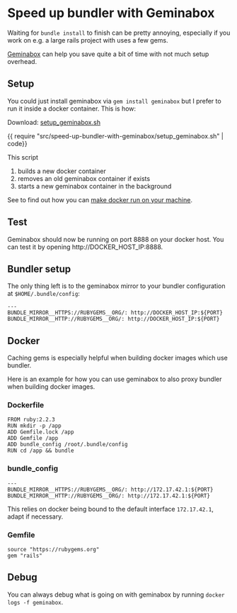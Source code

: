 # Speed up bundler with Geminabox

Waiting for `bundle install` to finish can be pretty annoying, especially if you work on e.g. a large rails project with uses a few gems.

[Geminabox](https://rubygems.org/gems/geminabox) can help you save quite a bit of time with not much setup overhead.

## Setup

You could just install geminabox via `gem install geminabox` but I prefer to run it inside a docker container. This is how:

Download: [setup_geminabox.sh](setup_geminabox.sh)

{{ require "src/speed-up-bundler-with-geminabox/setup_geminabox.sh" | code}}

This script

1. builds a new docker container
2. removes an old geminabox container if exists
3. starts a new geminabox container in the background

See to find out how you can [make docker run on your machine](https://docs.docker.com/).

## Test

Geminabox should now be running on port 8888 on your docker host. You can test it by opening http://DOCKER_HOST_IP:8888.

## Bundler setup

The only thing left is to the geminabox mirror to your bundler configuration at `$HOME/.bundle/config`:

	---
	BUNDLE_MIRROR__HTTPS://RUBYGEMS__ORG/: http://DOCKER_HOST_IP:${PORT}
	BUNDLE_MIRROR__HTTP://RUBYGEMS__ORG/: http://DOCKER_HOST_IP:${PORT}


## Docker

Caching gems is especially helpful when building docker images which use bundler. 

Here is an example for how you can use geminabox to also proxy bundler when building docker images.


### Dockerfile

	FROM ruby:2.2.3
	RUN mkdir -p /app
	ADD Gemfile.lock /app
	ADD Gemfile /app
	ADD bundle_config /root/.bundle/config
	RUN cd /app && bundle


### bundle_config
	---
	BUNDLE_MIRROR__HTTPS://RUBYGEMS__ORG/: http://172.17.42.1:${PORT}
	BUNDLE_MIRROR__HTTP://RUBYGEMS__ORG/: http://172.17.42.1:${PORT}

This relies on docker being bound to the default interface `172.17.42.1`, adapt if necessary.


### Gemfile

	source "https://rubygems.org"
	gem "rails"


## Debug

You can always debug what is going on with geminabox by running `docker logs -f geminabox`.
